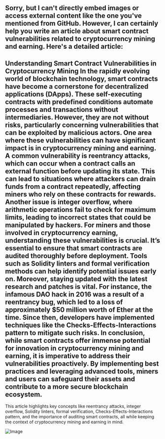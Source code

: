 Sorry, but I can't directly embed images or access external content like the one you've mentioned from GitHub. However, I can certainly help you write an article about smart contract vulnerabilities related to cryptocurrency mining and earning. Here's a detailed article:
---
**Understanding Smart Contract Vulnerabilities in Cryptocurrency Mining**
In the rapidly evolving world of blockchain technology, smart contracts have become a cornerstone for decentralized applications (DApps). These self-executing contracts with predefined conditions automate processes and transactions without intermediaries. However, they are not without risks, particularly concerning vulnerabilities that can be exploited by malicious actors. One area where these vulnerabilities can have significant impact is in cryptocurrency mining and earning.
A common vulnerability is **reentrancy attacks**, which can occur when a contract calls an external function before updating its state. This can lead to situations where attackers can drain funds from a contract repeatedly, affecting miners who rely on these contracts for rewards. Another issue is **integer overflow**, where arithmetic operations fail to check for maximum limits, leading to incorrect states that could be manipulated by hackers.
For miners and those involved in cryptocurrency earning, understanding these vulnerabilities is crucial. It’s essential to ensure that smart contracts are audited thoroughly before deployment. Tools such as **Solidity linters** and **formal verification methods** can help identify potential issues early on.
Moreover, staying updated with the latest research and patches is vital. For instance, the infamous DAO hack in 2016 was a result of a reentrancy bug, which led to a loss of approximately $50 million worth of Ether at the time. Since then, developers have implemented techniques like the **Checks-Effects-Interactions pattern** to mitigate such risks.
In conclusion, while smart contracts offer immense potential for innovation in cryptocurrency mining and earning, it is imperative to address their vulnerabilities proactively. By implementing best practices and leveraging advanced tools, miners and users can safeguard their assets and contribute to a more secure blockchain ecosystem.
--- 
This article highlights key concepts like reentrancy attacks, integer overflow, Solidity linters, formal verification, Checks-Effects-Interactions pattern, and the importance of auditing smart contracts, all while keeping the context of cryptocurrency mining and earning in mind.


![Image](https://github.com/user-attachments/assets/d7419ec9-dc67-403f-bf28-8faea5f1f74f)